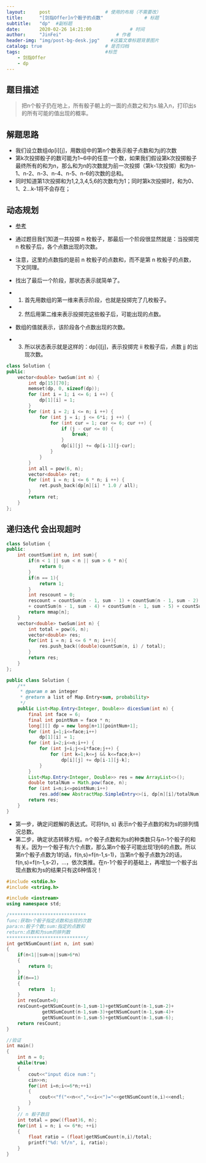 ```yaml
---
layout:     post                    # 使用的布局（不需要改） 
title:      "[剑指Offer]n个骰子的点数"               # 标题  
subtitle:   "dp"  #副标题 
date:       2020-02-26 14:21:00              # 时间 
author:     "JinFei"                    # 作者 
header-img: "img/post-bg-desk.jpg"    #这篇文章标题背景图片 
catalog: true                       # 是否归档 
tags:                               #标签     
    - 剑指Offer 
    - dp
---
```


## 题目描述
> 把n个骰子扔在地上，所有骰子朝上的一面的点数之和为s.输入n，打印出s的所有可能的值出现的概率。


## 解题思路
- 我们设立数组dp[i][j]，用数组中的第n个数表示骰子点数和为j的次数
- 第k次投掷骰子的数可能为1~6中的任意一个数，如果我们假设第k次投掷骰子最终所有的和为n，那么和为n的次数就为前一次投掷（第k-1次投掷）和为n-1、n-2、n-3、n-4、n-5、n-6的次数的总和。
- 同时知道第1次投掷和为1,2,3,4,5,6的次数均为1；同时第k次投掷时，和为0、1、2…k-1将不会存在；
  
## 动态规划
- [参考](https://leetcode-cn.com/problems/nge-tou-zi-de-dian-shu-lcof/solution/nge-tou-zi-de-dian-shu-dong-tai-gui-hua-ji-qi-yo-3/)
- 通过题目我们知道一共投掷 n 枚骰子，那最后一个阶段很显然就是：当投掷完 n 枚骰子后，各个点数出现的次数。

- 注意，这里的点数指的是前 n 枚骰子的点数和，而不是第 n 枚骰子的点数，下文同理。

- 找出了最后一个阶段，那状态表示就简单了。

- 1. 首先用数组的第一维来表示阶段，也就是投掷完了几枚骰子。
- 2. 然后用第二维来表示投掷完这些骰子后，可能出现的点数。
- 数组的值就表示，该阶段各个点数出现的次数。
- 3. 所以状态表示就是这样的：dp[i][j]，表示投掷完 ii 枚骰子后，点数 jj 的出现次数。

```C++
class Solution {
public:
    vector<double> twoSum(int n) {
        int dp[15][70];
        memset(dp, 0, sizeof(dp));
        for (int i = 1; i <= 6; i ++) {
            dp[1][i] = 1;
        }
        for (int i = 2; i <= n; i ++) {
            for (int j = i; j <= 6*i; j ++) {
                for (int cur = 1; cur <= 6; cur ++) {
                    if (j - cur <= 0) {
                        break;
                    }
                    dp[i][j] += dp[i-1][j-cur];
                }
            }
        }
        int all = pow(6, n);
        vector<double> ret;
        for (int i = n; i <= 6 * n; i ++) {
            ret.push_back(dp[n][i] * 1.0 / all);
        }
        return ret;
    }
}; 
```

## 递归迭代 会出现超时

```C++
class Solution {
public:
    int countSum(int n, int sum){
        if(n < 1 || sum < n || sum > 6 * n){
            return 0;
        }
        if(n == 1){
            return 1;
        }
        int rescount = 0;
        rescount = countSum(n - 1, sum - 1) + countSum(n - 1, sum - 2) + countSum(n - 1, sum - 3) 
        + countSum(n - 1, sum - 4) + countSum(n - 1, sum - 5) + countSum(n - 1, sum - 6);
        return mmap[n];  
    }
    vector<double> twoSum(int n) {
        int total = pow(6, n);
        vector<double> res;
        for(int i = n; i <= 6 * n; i++){
            res.push_back((double)countSum(n, i) / total);
        }
        return res;
    }
};
```

```JAVA
public class Solution {
    /**
     * @param n an integer
     * @return a list of Map.Entry<sum, probability>
     */
    public List<Map.Entry<Integer, Double>> dicesSum(int n) {
        final int face = 6;
        final int pointNum = face * n;
        long[][] dp = new long[n+1][pointNum+1];
        for (int i=1;i<=face;i++)
            dp[1][i] = 1;
        for (int i=2;i<=n;i++) {
            for (int j=i;j<=i*face;j++) {
                for (int k=1;k<=j && k<=face;k++)
                    dp[i][j] += dp[i-1][j-k];
            }
        }
        List<Map.Entry<Integer, Double>> res = new ArrayList<>();
        double totalNum = Math.pow(face, n);
        for (int i=n;i<=pointNum;i++) 
            res.add(new AbstractMap.SimpleEntry<>(i, dp[n][i]/totalNum));
        return res;
    }
}
```

- 第一步，确定问题解的表达式。可将f(n, s) 表示n个骰子点数的和为s的排列情况总数。
- 第二步，确定状态转移方程。n个骰子点数和为s的种类数只与n-1个骰子的和有关。因为一个骰子有六个点数，那么第n个骰子可能出现1到6的点数。所以第n个骰子点数为1的话，f(n,s)=f(n-1,s-1)，当第n个骰子点数为2的话，f(n,s)=f(n-1,s-2)，…，依次类推。在n-1个骰子的基础上，再增加一个骰子出现点数和为s的结果只有这6种情况！


```C++
#include <stdio.h>
#include <string.h>

#include <iostream>
using namespace std;

/****************************
func:获取n个骰子指定点数和出现的次数
para:n:骰子个数;sum:指定的点数和
return:点数和为sum的排列数
*****************************/
int getNSumCount(int n, int sum)
{
	if(n<1||sum<n||sum>6*n)
	{
		return 0;
	}
	if(n==1)
	{
		return  1;
	}
	int resCount=0;
	resCount=getNSumCount(n-1,sum-1)+getNSumCount(n-1,sum-2)+
			 getNSumCount(n-1,sum-3)+getNSumCount(n-1,sum-4)+
			 getNSumCount(n-1,sum-5)+getNSumCount(n-1,sum-6);
	return resCount;
}

//验证
int main()
{
	int n = 0;
	while(true)
	{
		cout<<"input dice num：";
		cin>>n;
		for(int i=n;i<=6*n;++i)
		{
			cout<<"f("<<n<<","<<i<<")="<<getNSumCount(n,i)<<endl;
		}
	}
    // n 骰子数目
	int total = pow((float)6, n);
    for(int i = n; i <= 6*n; ++i)
    {
        float ratio = (float)getNSumCount(n,i)/total;  
        printf("%d: %f/n", i, ratio);  
    }  
}

```

  